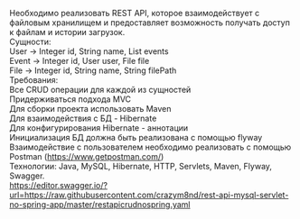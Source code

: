 Необходимо реализовать REST API, которое взаимодействует с файловым хранилищем и предоставляет возможность получать доступ к файлам и истории загрузок.<br>
Сущности:<br>
User -> Integer id, String name, List<Event> events<br>
Event -> Integer id, User user, File file<br>
File -> Integer id, String name, String filePath<br>
Требования:<br>
Все CRUD операции для каждой из сущностей<br>
Придерживаться подхода MVC<br>
Для сборки проекта использовать Maven<br>
Для взаимодействия с БД - Hibernate<br>
Для конфигурирования Hibernate - аннотации<br>
Инициализация БД должна быть реализована с помощью flyway<br>
Взаимодействие с пользователем необходимо реализовать с помощью Postman (https://www.getpostman.com/)<br>
Технологии: Java, MySQL, Hibernate, HTTP, Servlets, Maven, Flyway, Swagger.<br>
https://editor.swagger.io/?url=https://raw.githubusercontent.com/crazym8nd/rest-api-mysql-servlet-no-spring-app/master/restapicrudnospring.yaml
